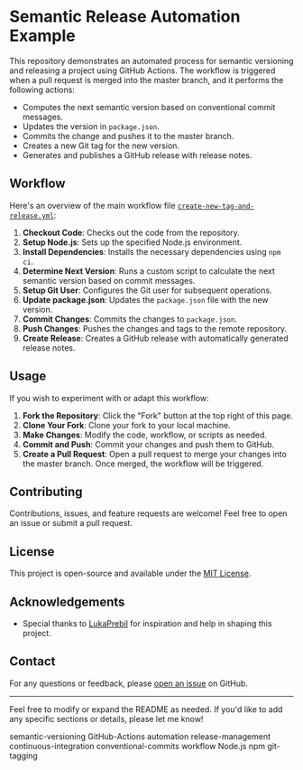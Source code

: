# Semantic Release Automation Example

This repository demonstrates an automated process for semantic versioning and releasing a project using GitHub Actions. The workflow is triggered when a pull request is merged into the master branch, and it performs the following actions:

- Computes the next semantic version based on conventional commit messages.
- Updates the version in `package.json`.
- Commits the change and pushes it to the master branch.
- Creates a new Git tag for the new version.
- Generates and publishes a GitHub release with release notes.

## Workflow

Here's an overview of the main workflow file [`create-new-tag-and-release.yml`](.github/workflows/create-release.yml):

1. **Checkout Code**: Checks out the code from the repository.
2. **Setup Node.js**: Sets up the specified Node.js environment.
3. **Install Dependencies**: Installs the necessary dependencies using `npm ci`.
4. **Determine Next Version**: Runs a custom script to calculate the next semantic version based on commit messages.
5. **Setup Git User**: Configures the Git user for subsequent operations.
6. **Update package.json**: Updates the `package.json` file with the new version.
7. **Commit Changes**: Commits the changes to `package.json`.
8. **Push Changes**: Pushes the changes and tags to the remote repository.
9. **Create Release**: Creates a GitHub release with automatically generated release notes.

## Usage

If you wish to experiment with or adapt this workflow:

1. **Fork the Repository**: Click the "Fork" button at the top right of this page.
2. **Clone Your Fork**: Clone your fork to your local machine.
3. **Make Changes**: Modify the code, workflow, or scripts as needed.
4. **Commit and Push**: Commit your changes and push them to GitHub.
5. **Create a Pull Request**: Open a pull request to merge your changes into the master branch. Once merged, the workflow will be triggered.

## Contributing

Contributions, issues, and feature requests are welcome! Feel free to open an issue or submit a pull request.

## License

This project is open-source and available under the [MIT License](LICENSE).

## Acknowledgements

- Special thanks to [LukaPrebil](https://github.com/LukaPrebil) for inspiration and help in shaping this project.

## Contact

For any questions or feedback, please [open an issue](https://github.com/domengabrovsek/semantic-release-example/issues) on GitHub.

---

Feel free to modify or expand the README as needed. If you'd like to add any specific sections or details, please let me know!

semantic-versioning GitHub-Actions automation release-management continuous-integration conventional-commits workflow Node.js npm git-tagging
